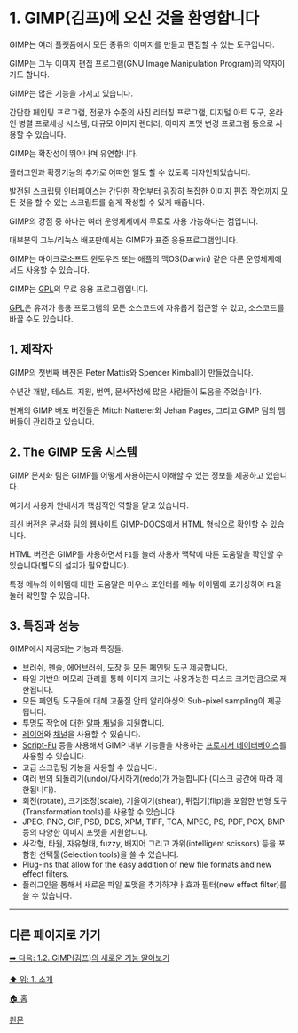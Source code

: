 # 1. GIMP(김프)에 오신 것을 환영합니다
GIMP는 여러 플랫폼에서 모든 종류의 이미지를 만들고 편집할 수 있는 도구입니다. 

GIMP는 그누 이미지 편집 프로그램(GNU Image Manipulation Program)의 약자이기도 합니다.

GIMP는 많은 기능을 가지고 있습니다. 

간단한 페인팅 프로그램, 전문가 수준의 사진 리터칭 프로그램, 디지털 아트 도구, 온라인 병렬 프로세싱 시스템, 대규모 이미지 렌더러, 이미지 포맷 변경 프로그램 등으로 사용할 수 있습니다. 

GIMP는 확장성이 뛰어나며 유연합니다. 

플러그인과 확장기능의 추가로 어떠한 일도 할 수 있도록 디자인되었습니다. 

발전된 스크립팅 인터페이스는 간단한 작업부터 굉장히 복잡한 이미지 편집 작업까지 모든 것을 할 수 있는 스크립트를 쉽게 작성할 수 있게 해줍니다.

GIMP의 강점 중 하나는 여러 운영체제에서 무료로 사용 가능하다는 점입니다. 

대부분의 그누/리눅스 배포판에서는 GIMP가 표준 응용프로그램입니다. 

GIMP는 마이크로소프트 윈도우즈 또는 애플의 맥OS(Darwin) 같은 다른 운영체제에서도 사용할 수 있습니다. 

GIMP는 [GPL](https://www.gnu.org/licenses/gpl-3.0.html)의 무료 응용 프로그램입니다. 

[GPL](https://www.gnu.org/licenses/gpl-3.0.html)은 유저가 응용 프로그램의 모든 소스코드에 자유롭게 접근할 수 있고, 소스코드를 바꿀 수도 있습니다.

## 1. 제작자
GIMP의 첫번째 버전은 Peter Mattis와 Spencer Kimball이 만들었습니다. 

수년간 개발, 테스트, 지원, 번역, 문서작성에 많은 사람들이 도움을 주었습니다. 

현재의 GIMP 배포 버전들은 Mitch Natterer와 Jehan Pages, 그리고 GIMP 팀의 멤버들이 관리하고 있습니다.

## 2. The GIMP 도움 시스템
GIMP 문서화 팀은 GIMP를 어떻게 사용하는지 이해할 수 있는 정보를 제공하고 있습니다. 

여기서 사용자 안내서가 핵심적인 역할을 맡고 있습니다. 

최신 버전은 문서화 팀의 웹사이트 [GIMP-DOCS](https://www.gimp.org/docs/)에서 HTML 형식으로 확인할 수 있습니다. 

HTML 버전은 GIMP를 사용하면서 `F1`를 눌러 사용자 맥락에 따른 도움말을 확인할 수 있습니다(별도의 설치가 필요합니다). 

특정 메뉴의 아이템에 대한 도움말은 마우스 포인터를 메뉴 아이템에 포커싱하여 `F1`을 눌러 확인할 수 있습니다.

## 3. 특징과 성능
GIMP에서 제공되는 기능과 특징들:
- 브러쉬, 펜슬, 에어브러쉬, 도장 등 모든 페인팅 도구 제공합니다.
- 타일 기반의 메모리 관리를 통해 이미지 크기는 사용가능한 디스크 크기만큼으로 제한됩니다.
- 모든 페인팅 도구들에 대해 고품질 안티 알리아싱의 Sub-pixel sampling이 제공됩니다.
- 투명도 작업에 대한 [알파 채널](./19-glossaryx-alpha.md)을 지원합니다.
- [레이어](./19-glossaryx-layer.md)와 [채널](./19-glossaryx-channel.md)을 사용할 수 있습니다.
- [Script-Fu](./13-00-scripting.md) 등을 사용해서 GIMP 내부 기능들을 사용하는 [프로시저 데이터베이스](./19-glossaryx-procedural_database.md)를 사용할 수 있습니다.
- 고급 스크립팅 기능을 사용할 수 있습니다.
- 여러 번의 되돌리기(undo)/다시하기(redo)가 가능합니다 (디스크 공간에 따라 제한됩니다).
- 회전(rotate), 크기조정(scale), 기울이기(shear), 뒤집기(flip)을 포함한 변형 도구(Transformation tools)를 사용할 수 있습니다.
- JPEG, PNG, GIF, PSD, DDS, XPM, TIFF, TGA, MPEG, PS, PDF, PCX, BMP 등의 다양한 이미지 포맷을 지원합니다.
- 사각형, 타원, 자유형태, fuzzy, 배지어 그리고 가위(intelligent scissors) 등을 포함한 선택툴(Selection tools)을 쓸 수 있습니다.
- Plug-ins that allow for the easy addition of new file formats and new effect filters.
- 플러그인을 통해서 새로운 파일 포맷을 추가하거나 효과 필터(new effect filter)를 쓸 수 있습니다.

***

## 다른 페이지로 가기

[➡️ 다음: 1.2. GIMP(김프)의 새로운 기능 알아보기](./01-02-whats-new-in-gimp.md)

[⬆️ 위: 1. 소개](./01-00-introduction.md)

[🏠 홈](./00-home.md)

[원문](https://docs.gimp.org/2.10/ko/introduction.html)